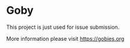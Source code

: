 # Goby
This project is just used for issue submission.



More information please visit https://gobies.org
